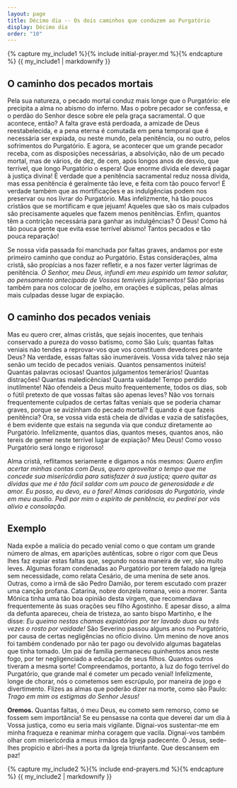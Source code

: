 ```yaml
---
layout: page
title: Décimo dia -- Os dois caminhos que conduzem ao Purgatório
display: Décimo dia
order: "10"
---
```



{% capture my_include1 %}{% include initial-prayer.md %}{% endcapture %}
{{ my_include1 | markdownify }}


## O caminho dos pecados mortais

Pela sua natureza, o pecado mortal conduz mais longe que o Purgatório: ele precipita a alma no abismo do inferno. Mas o pobre pecador se confessa, e o perdão do Senhor desce sobre ele pela graça sacramental. O que acontece, então? A falta grave está perdoada, a amizade de Deus reestabelecida, e a pena eterna é comutada em pena temporal que é necessária ser expiada, ou neste mundo, pela penitência, ou no outro, pelos sofrimentos do Purgatório. E agora, se acontecer que um grande pecador receba, com as disposições necessárias, a absolvição, não de um pecado mortal, mas de vários, de dez, de cem, após longos anos de desvio, que terrível, que longo Purgatório o espera! Que enorme dívida ele deverá pagar à justiça divina! É verdade que a penitência sacramental reduz nossa dívida, mas essa penitência é geralmente tão leve, e feita com tão pouco fervor! É verdade também que as mortificações e as indulgências podem nos preservar ou nos livrar do Purgatório. Mas infelizmente, há tão poucos cristãos que se mortificam e que jejuam! Aqueles que são os mais culpados são precisamente aqueles que fazem menos penitências. Enfim, quantos têm a contrição necessária para ganhar as indulgências? Ó Deus! Como há tão pouca gente que evita esse terrível abismo! Tantos pecados e tão pouca reparação!

Se nossa vida passada foi manchada por faltas graves, andamos por este primeiro caminho que conduz ao Purgatório. Estas considerações, alma cristã, são propícias a nos fazer refletir, e a nos fazer verter lágrimas de penitência. _Ó Senhor, meu Deus, infundi em meu espírido um temor salutar, ao pensamento antecipado de Vossos temíveis julgamentos!_ São próprias também para nos colocar de joelho, em orações e súplicas, pelas almas mais culpadas desse lugar de expiação.


## O caminho dos pecados veniais

Mas eu quero crer, almas cristãs, que sejais inocentes, que tenhais conservado a pureza do vosso batismo, como São Luís; quantas faltas veniais não tendes a reprovar-vos que vos constituem devedores perante Deus? Na verdade, essas faltas são inumeráveis. Vossa vida talvez não seja senão um tecido de pecados veniais. Quantos pensamentos inúteis! Quantas palavras ociosas! Quantos julgamentos temerários! Quantas distrações! Quantas maledicências! Quanta vaidade! Tempo perdido inutilmente! Não ofendeis a Deus muito frequentemente, todos os dias, sob o fútil pretexto de que vossas faltas são apenas leves? Não vos tornais frequentemente culpados de certas faltas veniais que se poderia chamar graves, porque se avizinham do pecado mortal? E quando é que fazeis penitência? Ora, se vossa vida está cheia de dívidas e vazia de satisfações, é bem evidente que estais na segunda via que conduz diretamente ao Purgatório. Infelizmente, quantos dias, quantos meses, quantos anos, não tereis de gemer neste terrível lugar de expiação? Meu Deus! Como vosso Purgatório será longo e rigoroso!  

Alma cristã, reflitamos seriamente e digamos a nós mesmos: _Quero enfim acertar minhas contas com Deus, quero aproveitar o tempo que me concede sua misericórdia para satisfazer à sua justiça; quero quitar as dívidas que me é tão fácil saldar com um pouco de generosidade e de amor. Eu posso, eu devo, eu o farei! Almas caridosas do Purgatório, vinde em meu auxílio. Pedi por mim o espírito de penitência, eu pedirei por vós alívio e consolação._


## Exemplo 

Nada expõe a malícia do pecado venial como o que contam um grande número de almas, em aparições autênticas, sobre o rigor com que Deus lhes faz expiar estas faltas que, segundo nossa maneira de ver, são muito leves. Algumas foram condenadas ao Purgatório por terem falado na Igreja sem necessidade, como relata Cesário, de uma menina de sete anos. Outras, como a irmã de são Pedro Damião, por terem escutado com prazer uma canção profana. Catarina, nobre donzela romana, veio a morrer. Santa Mônica tinha uma tão boa opinião desta virgem, que recomendava frequentemente às suas orações seu filho Agostinho. E apesar disso, a alma da defunta apareceu, cheia de tristeza, ao santo bispo Martinho, e lhe disse: _Eu queimo nestas chamas expiatórias por ter lavado duas ou três vezes o rosto por vaidade!_ São Severino passou alguns anos no Purgatório, por causa de certas negligências no ofício divino. Um menino de nove anos foi também condenado por não ter pago ou devolvido algumas bagatelas que tinha tomado. Um pai de família permaneceu quinhentos anos neste fogo, por ter negligenciado a educação de seus filhos. Quantos outros tiveram a mesma sorte! Compreendamos, portanto, à luz do fogo terrível do Purgatório, que grande mal é cometer um pecado venial! Infelizmente, longe de chorar, nós o cometemos sem escrúpulo, por maneira de jogo e divertimento. Flizes as almas que poderão dizer na morte, como são Paulo: _Trago em mim os estigmas do Senhor Jesus!_


**Oremos.** Quantas faltas, ó meu Deus, eu cometo sem remorso, como se fossem sem importância! Se eu pensasse na conta que deverei dar um dia à Vossa justiça, como eu seria mais vigilante. Dignai-vos sustentar-me em minha fraqueza e reanimar minha coragem que vacila. Dignai-vos também olhar com misericórdia a meus irmãos da Igreja padecente. Ó Jesus, sede-lhes propício e abri-lhes a porta da Igreja triunfante. Que descansem em paz!


{% capture my_include2 %}{% include end-prayers.md %}{% endcapture %}
{{ my_include2 | markdownify }}
